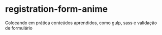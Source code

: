 # registration-form-anime
 Colocando em prática conteúdos aprendidos, como gulp, sass e validação de formulário
